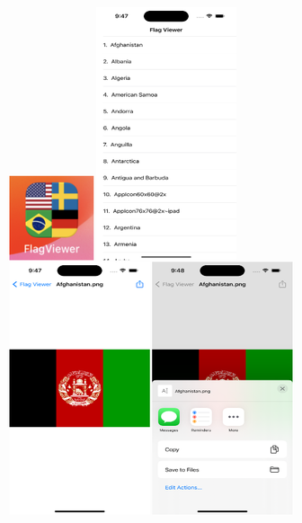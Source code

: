 

<img src="https://github.com/zeeshan2k2/FlagViewer/blob/main/app%20icon.jpeg" width="150" height="150">
 
<img src="https://github.com/zeeshan2k2/FlagViewer/blob/main/FlagViewer%20-%20First%20page.jpeg" width="250" height="450">
<img src="https://github.com/zeeshan2k2/FlagViewer/blob/main/FlagViewer%20-%20Second%20pags.jpeg" width="250" height="450">
<img src="https://github.com/zeeshan2k2/FlagViewer/blob/main/FlagViewer%20-%20Share%20funcionality.jpeg" width="250" height="450">

